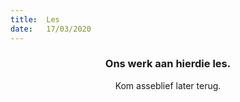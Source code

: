 ```yaml
---
title:  Les
date:   17/03/2020
---
```


### <center>Ons werk aan hierdie les.</center>
<center>Kom asseblief later terug.</center>
